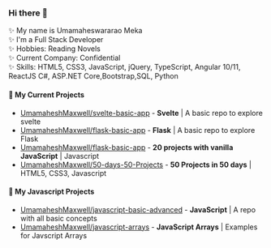 ### Hi there 👋  

✨ My name is Umamaheswararao Meka   
✨ I'm a Full Stack Developer  
✨ Hobbies: Reading Novels  
✨ Current Company: Confidential  
✨ Skills: HTML5, CSS3, JavaScript, jQuery, TypeScript, Angular 10/11, ReactJS C#, ASP.NET Core,Bootstrap,SQL, Python  

####  🔭 My Current Projects
 
  - [UmamaheshMaxwell/svelte-basic-app](https://github.com/UmamaheshMaxwell/svelte-basic-app)  - **Svelte** | A basic repo to explore svelte  
  - [UmamaheshMaxwell/flask-basic-app](https://github.com/UmamaheshMaxwell/flask-basic-app)  - **Flask** | A basic repo to explore Flask
  - [UmamaheshMaxwell/flask-basic-app](https://github.com/UmamaheshMaxwell/20-Javascript-web-projects)  - **20 projects with vanilla JavaScript** | Javascript
  - [UmamaheshMaxwell/50-days-50-Projects](https://github.com/UmamaheshMaxwell/50-days-50-Projects)  - **50 Projects in 50 days** | HTML5, CSS3, Javascript

#### 🌱 My Javascript Projects

  - [UmamaheshMaxwell/javascript-basic-advanced](https://github.com/UmamaheshMaxwell/javascript-basic-advanced) - **JavaScript** | A repo with all basic concepts
  - [UmamaheshMaxwell/javascript-arrays](https://github.com/UmamaheshMaxwell/javascript-arrays) - **JavaScript Arrays** | Examples for Javscript Arrays

<!--
**UmamaheshMaxwell/UmamaheshMaxwell** is a ✨ _special_ ✨ repository because its `README.md` (this file) appears on your GitHub profile.

Here are some ideas to get you started:

- 🔭 I’m currently working on ...
- 🌱 I’m currently learning ...
- 👯 I’m looking to collaborate on ...
- 🤔 I’m looking for help with ...
- 💬 Ask me about ...
- 📫 How to reach me: ...
- 😄 Pronouns: ...
- ⚡ Fun fact: ...
-->
